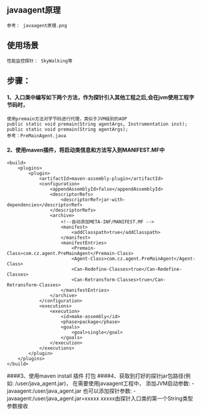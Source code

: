 ## javaagent原理
    参考： javaagent原理.png
## 使用场景
    性能监控探针： SkyWalking等
## 步骤：
#### 1、入口类中编写如下两个方法，作为探针引入其他工程之后,会在jvm使用工程字节码时，
    使用premain方法对字节码进行代理，类似于JVM级别的AOP
    public static void premain(String agentArgs, Instrumentation inst);
    public static void premain(String agentArgs);
    参考：PreMainAgent.java
    
#### 2、使用maven插件，将启动类信息和方法写入到MANIFEST.MF中
    <build>
        <plugins>
            <plugin>
                <artifactId>maven-assembly-plugin</artifactId>
                <configuration>
                    <appendAssemblyId>false</appendAssemblyId>
                    <descriptorRefs>
                        <descriptorRef>jar-with-dependencies</descriptorRef>
                    </descriptorRefs>
                    <archive>
                        <!--自动添加META-INF/MANIFEST.MF -->
                        <manifest>
                            <addClasspath>true</addClasspath>
                        </manifest>
                        <manifestEntries>
                            <Premain-Class>com.cz.agent.PreMainAgent</Premain-Class>
                            <Agent-Class>com.cz.agent.PreMainAgent</Agent-Class>
                            <Can-Redefine-Classes>true</Can-Redefine-Classes>
                            <Can-Retransform-Classes>true</Can-Retransform-Classes>
                        </manifestEntries>
                    </archive>
                </configuration>
                <executions>
                    <execution>
                        <id>make-assembly</id>
                        <phase>package</phase>
                        <goals>
                            <goal>single</goal>
                        </goals>
                    </execution>
                </executions>
            </plugin>
        </plugins>
    </build>
    
####3、使用maven install 插件 打包
####4、获取到打好的探针jar包路径(例如: /user/java_agent.jar)， 在需要使用javaagent工程中，
        添加JVM启动参数: -javaagent:/user/java_agent.jar
        也可以添加探针参数:  -javaagent:/user/java_agent.jar=xxxxx    xxxxx由探针入口类的第一个String类型参数接收
    
    
    
